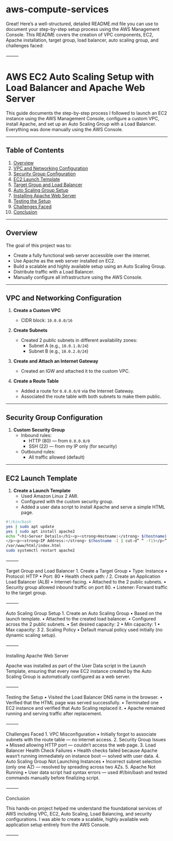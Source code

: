 # aws-compute-services
Great! Here’s a well-structured, detailed README.md file you can use to document your step-by-step setup process using the AWS Management Console. This README covers the creation of VPC components, EC2, Apache installation, target group, load balancer, auto scaling group, and challenges faced:

⸻



# AWS EC2 Auto Scaling Setup with Load Balancer and Apache Web Server

This guide documents the step-by-step process I followed to launch an EC2 instance using the AWS Management Console, configure a custom VPC, install Apache, and set up an Auto Scaling Group with a Load Balancer. Everything was done manually using the AWS Console.

---

## Table of Contents

1. [Overview](#overview)  
2. [VPC and Networking Configuration](#vpc-and-networking-configuration)  
3. [Security Group Configuration](#security-group-configuration)  
4. [EC2 Launch Template](#ec2-launch-template)  
5. [Target Group and Load Balancer](#target-group-and-load-balancer)  
6. [Auto Scaling Group Setup](#auto-scaling-group-setup)  
7. [Installing Apache Web Server](#installing-apache-web-server)  
8. [Testing the Setup](#testing-the-setup)  
9. [Challenges Faced](#challenges-faced)  
10. [Conclusion](#conclusion)

---

## Overview

The goal of this project was to:

- Create a fully functional web server accessible over the internet.
- Use Apache as the web server installed on EC2.
- Build a scalable and highly available setup using an Auto Scaling Group.
- Distribute traffic with a Load Balancer.
- Manually configure all infrastructure using the AWS Console.

---

## VPC and Networking Configuration

1. **Create a Custom VPC**
   - CIDR block: `10.0.0.0/16`

2. **Create Subnets**
   - Created 2 public subnets in different availability zones:
     - Subnet A (e.g., `10.0.1.0/24`)
     - Subnet B (e.g., `10.0.2.0/24`)

3. **Create and Attach an Internet Gateway**
   - Created an IGW and attached it to the custom VPC.

4. **Create a Route Table**
   - Added a route for `0.0.0.0/0` via the Internet Gateway.
   - Associated the route table with both subnets to make them public.

---

## Security Group Configuration

1. **Custom Security Group**
   - Inbound rules:
     - HTTP (80) — from `0.0.0.0/0`
     - SSH (22) — from my IP only (for security)
   - Outbound rules:
     - All traffic allowed (default)

---

## EC2 Launch Template

1. **Create a Launch Template**
   - Used Amazon Linux 2 AMI.
   - Configured with the custom security group.
   - Added a user data script to install Apache and serve a simple HTML page.

```bash
#!/bin/bash
yes | sudo apt update 
yes | sudo apt install apache2
echo “<h1>Server Details</h1><p><strong>Hostname:</strong> $(hostname)
</p><p><strong>IP Address:</strong> $(hostname -I | cut-d” “ -f1)</р>” >
/var/www/html/index.html
sudo systemctl restart apache2
```


⸻

Target Group and Load Balancer
	1.	Create a Target Group
	•	Type: Instance
	•	Protocol: HTTP
	•	Port: 80
	•	Health check path: /
	2.	Create an Application Load Balancer (ALB)
	•	Internet-facing.
	•	Attached to the 2 public subnets.
	•	Security group allowed inbound traffic on port 80.
	•	Listener: Forward traffic to the target group.

⸻

Auto Scaling Group Setup
	1.	Create an Auto Scaling Group
	•	Based on the launch template.
	•	Attached to the created load balancer.
	•	Configured across the 2 public subnets.
	•	Set desired capacity: 2
	•	Min capacity: 1
	•	Max capacity: 3
	2.	Scaling Policy
	•	Default manual policy used initially (no dynamic scaling setup).

⸻

Installing Apache Web Server

Apache was installed as part of the User Data script in the Launch Template, ensuring that every new EC2 instance created by the Auto Scaling Group is automatically configured as a web server.

⸻

Testing the Setup
	•	Visited the Load Balancer DNS name in the browser.
	•	Verified that the HTML page was served successfully.
	•	Terminated one EC2 instance and verified that Auto Scaling replaced it.
	•	Apache remained running and serving traffic after replacement.

⸻

Challenges Faced
	1.	VPC Misconfiguration
	•	Initially forgot to associate subnets with the route table — no internet access.
	2.	Security Group Issues
	•	Missed allowing HTTP port — couldn’t access the web page.
	3.	Load Balancer Health Check Failures
	•	Health checks failed because Apache wasn’t running immediately on instance boot — solved with user data.
	4.	Auto Scaling Group Not Launching Instances
	•	Incorrect subnet selection (only one AZ) — resolved by spreading across two AZs.
	5.	Apache Not Running
	•	User data script had syntax errors — used #!/bin/bash and tested commands manually before finalizing script.

⸻

Conclusion

This hands-on project helped me understand the foundational services of AWS including VPC, EC2, Auto Scaling, Load Balancing, and security configurations. I was able to create a scalable, highly available web application setup entirely from the AWS Console.

⸻



